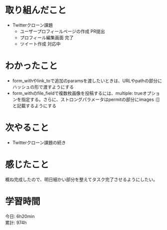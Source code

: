 # 取り組んだこと       
- Twitterクローン課題
  - ユーザープロフィールページの作成 PR提出
  - プロフィール編集画面 完了
  - ツイート作成 対応中  
# わかったこと  
- form_withやlink_toで追加のparamsを渡したいときは、URLやpathの部分にハッシュの形で渡すようにする  
- form_withのfile_fieldで複数枚画像を投稿するには、multiple: trueオプションを指定する。さらに、ストロングパラメータはpermitの部分にimages :[]と記載するようにする  
# 次やること  
- Twitterクローン課題の続き  
# 感じたこと 
概ね完成したので、明日細かい部分を整えてタスク完了させるようにしたい。  
# 学習時間 
今日: 6h20min                    
累計: 974h                
